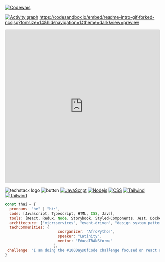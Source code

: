 

[![Codewars](https://www.codewars.com/users/Afpia/badges/large)]()

[![Activity graph](https://github-readme-activity-graph.vercel.app/graph?username=Afpia&custom_title=Afpia%20Graph&theme=high-contrast)]()
https://codesandbox.io/embed/readme-intro-gif-forked-ncsjsg?fontsize=14&hidenavigation=1&theme=dark&view=preview
<iframe src="https://codesandbox.io/embed/readme-intro-gif-forked-ncsjsg?fontsize=14&hidenavigation=1&theme=dark&view=preview"
     style="width:100%; height:500px; border:0; border-radius: 4px; overflow:hidden;"
     title="README intro.gif (forked)"
     allow="accelerometer; ambient-light-sensor; camera; encrypted-media; geolocation; gyroscope; hid; microphone; midi; payment; usb; vr; xr-spatial-tracking"
     sandbox="allow-forms allow-modals allow-popups allow-presentation allow-same-origin allow-scripts"
   ></iframe>

![techstack logo](https://readme-components.vercel.app/api?component=logo&logo=react&fill=ffc0cd)
![button](https://readme-components.vercel.app/api?component=button&text=Button&fill=ffc0cd&textfill=white)
[![JavaScript](https://img.shields.io/badge/-JavaScript-black?style=flat-square&logo=javascript)]()
[![Nodejs](https://img.shields.io/badge/-Nodejs-black?style=flat-square&logo=Node.js)]()
[![CSS](https://img.shields.io/badge/-CSS-black?style=flat-square&logo=css3)]()
[![Tailwind](https://img.shields.io/badge/Tailwind-white?style=flat&logo=Tailwind%20CSS&logoColor=white&color=black)]()
[![Tailwind](https://img.shields.io/badge/-Gmail-D14836?style=for-the-badge&logo=Gmail&logoColor=white)]()


```javascript
const thai = {
  pronouns: "he" | "his",
  code: [Javascript, Typescript, HTML, CSS, Java],
  tools: [React, Redux, Node, Storybook, Styled-Components, Jest, Docker],
  architecture: ["microservices", "event-driven", "design system pattern"],
  techCommunities: {
                        coorganizer: "AfroPython",
                        speaker: "Latinity",
                        mentor: "EducaTRANSforma"
                      },
 challenge: "I am doing the #100DaysOfCode challenge focused on react and typescript"
}
```
